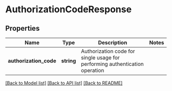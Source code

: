 # AuthorizationCodeResponse

## Properties
Name | Type | Description | Notes
------------ | ------------- | ------------- | -------------
**authorization_code** | **string** | Authorization code for single usage for performing authentication operation | 

[[Back to Model list]](../README.md#documentation-for-models) [[Back to API list]](../README.md#documentation-for-api-endpoints) [[Back to README]](../README.md)

